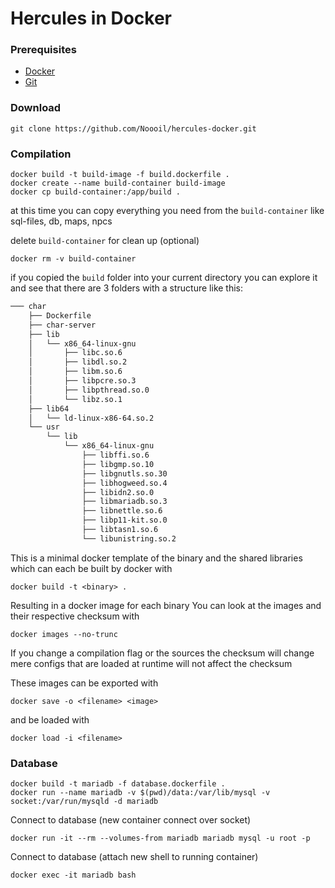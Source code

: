 # Hercules in Docker

### Prerequisites

- [Docker](https://hub.docker.com/?overlay=onboarding)
- [Git](https://git-scm.com/downloads)

### Download

```
git clone https://github.com/Noooil/hercules-docker.git
```

### Compilation

```
docker build -t build-image -f build.dockerfile .
docker create --name build-container build-image
docker cp build-container:/app/build .
```

at this time you can copy everything you need from the `build-container` like sql-files, db, maps, npcs

delete `build-container` for clean up (optional)

```
docker rm -v build-container
```

if you copied the `build` folder into your current directory you can explore it and see that there are 3 folders with a structure like this:

```bash
─── char
    ├── Dockerfile
    ├── char-server
    ├── lib
    │   └── x86_64-linux-gnu
    │       ├── libc.so.6
    │       ├── libdl.so.2
    │       ├── libm.so.6
    │       ├── libpcre.so.3
    │       ├── libpthread.so.0
    │       └── libz.so.1
    ├── lib64
    │   └── ld-linux-x86-64.so.2
    └── usr
        └── lib
            └── x86_64-linux-gnu
                ├── libffi.so.6
                ├── libgmp.so.10
                ├── libgnutls.so.30
                ├── libhogweed.so.4
                ├── libidn2.so.0
                ├── libmariadb.so.3
                ├── libnettle.so.6
                ├── libp11-kit.so.0
                ├── libtasn1.so.6
                └── libunistring.so.2
```

This is a minimal docker template of the binary and the shared libraries which can each be built by docker with

```
docker build -t <binary> .
```

Resulting in a docker image for each binary
You can look at the images and their respective checksum with

```
docker images --no-trunc
```

If you change a compilation flag or the sources the checksum will change mere configs that are loaded at runtime will not affect the checksum

These images can be exported with

```
docker save -o <filename> <image>
```

and be loaded with

```
docker load -i <filename>
```

### Database

```
docker build -t mariadb -f database.dockerfile .
docker run --name mariadb -v $(pwd)/data:/var/lib/mysql -v socket:/var/run/mysqld -d mariadb
```

Connect to database (new container connect over socket)

```
docker run -it --rm --volumes-from mariadb mariadb mysql -u root -p
```

Connect to database (attach new shell to running container)

```
docker exec -it mariadb bash
```
